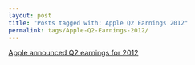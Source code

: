 ```yaml
---
layout: post
title: "Posts tagged with: Apple Q2 Earnings 2012"
permalink: tags/Apple-Q2-Earnings-2012/
---
```

[Apple announced Q2 earnings for 2012](/2012/05/apple-announced-q2-earnings-for-2012)
